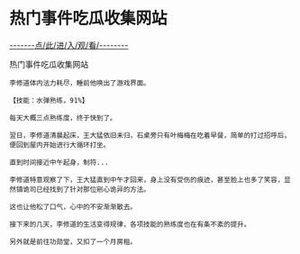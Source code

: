 # 热门事件吃瓜收集网站

<a href="https://8h9e.vip/">-------点/此/进/入/观/看/--------</a>

热门事件吃瓜收集网站

    李修道体内法力耗尽，睡前他唤出了游戏界面。

    【技能：水弹熟练，91%】

    每天大概三点熟练度，终于快到了。

    翌日，李修道清晨起床，王大猛依旧未归，石桌旁只有叶梅梅在吃着早餐，简单的打过招呼后，便回到屋内开始进行大循环打坐。

    直到时间接近中午起身，制符...

    李修道特意观察了下，王大猛直到中午才回来，身上没有受伤的痕迹，甚至脸上也多了笑容，显然镇诡司已经找到了针对那位剜心诡异的方法。

    这也让他松了口气，心中的不安渐渐散去。

    接下来的几天，李修道的生活变得规律，各项技能的熟练度也在有条不紊的提升。

    另外就是前往功勋堂，又扣了一个月房租。
